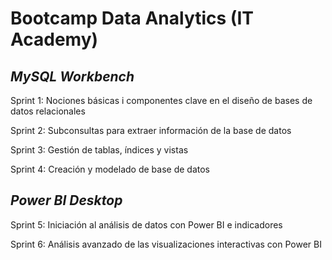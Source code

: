 # **Bootcamp Data Analytics  (IT Academy)**

## _MySQL Workbench_

Sprint 1: Nociones básicas i componentes clave en el diseño de bases de datos relacionales

Sprint 2: Subconsultas para extraer información de la base de datos

Sprint 3: Gestión de tablas, índices y vistas

Sprint 4: Creación y modelado de base de datos

## _Power BI Desktop_

Sprint 5: Iniciación al análisis de datos con Power BI e indicadores

Sprint 6: Análisis avanzado de las visualizaciones interactivas con Power BI

